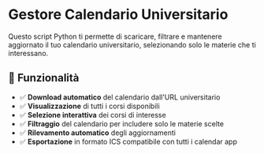 # Gestore Calendario Universitario

Questo script Python ti permette di scaricare, filtrare e mantenere aggiornato il tuo calendario universitario, selezionando solo le materie che ti interessano.

## 🚀 Funzionalità

- ✅ **Download automatico** del calendario dall'URL universitario
- ✅ **Visualizzazione** di tutti i corsi disponibili
- ✅ **Selezione interattiva** dei corsi di interesse
- ✅ **Filtraggio** del calendario per includere solo le materie scelte
- ✅ **Rilevamento automatico** degli aggiornamenti
- ✅ **Esportazione** in formato ICS compatibile con tutti i calendar app
